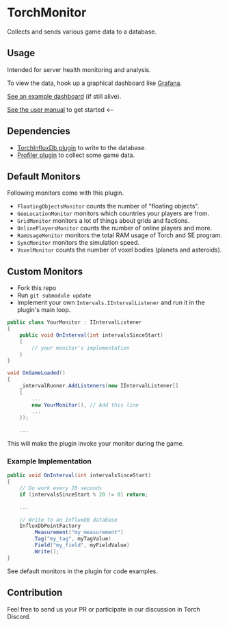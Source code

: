 # TorchMonitor

Collects and sends various game data to a database. 

## Usage

Intended for server health monitoring and analysis. 

To view the data, hook up a graphical dashboard like [Grafana](https://grafana.com/).

[See an example dashboard](https://guest-grafana.torchmonitor.net/d/9UUUl7pGk/short-term-monitor?orgId=6&refresh=1m) (if still alive).

[See the user manual](manual.md) to get started <--

## Dependencies

* [TorchInfluxDb plugin](https://github.com/HnZGaming/TorchInfluxDb) to write to the database.
* [Profiler plugin](https://github.com/TorchAPI/Profiler) to collect some game data.

## Default Monitors

Following monitors come with this plugin.

- `FloatingObjectsMonitor` counts the number of "floating objects".
- `GeoLocationMonitor` monitors which countries your players are from.
- `GridMonitor` monitors a lot of things about grids and factions.
- `OnlinePlayersMonitor` counts the number of online players and more.
- `RamUsageMonitor` monitors the total RAM usage of Torch and SE program.
- `SyncMonitor` monitors the simulation speed.
- `VoxelMonitor` counts the number of voxel bodies (planets and asteroids).

## Custom Monitors

- Fork this repo 
- Run `git submodule update`
- Implement your own `Intervals.IIntervalListener` and run it in the plugin's main loop.

```C#
public class YourMonitor : IIntervalListener
{
    public void OnInterval(int intervalsSinceStart)
    {
        // your monitor's implementation
    }
}
```

```C#
void OnGameLoaded()
{
    _intervalRunner.AddListeners(new IIntervalListener[]
    {
        ...
        new YourMonitor(), // Add this line
        ...
    });
    
    ...
```

This will make the plugin invoke your monitor during the game.

### Example Implementation

```C#
public void OnInterval(int intervalsSinceStart)
{
    // Do work every 20 seconds
    if (intervalsSinceStart % 20 != 0) return;

    ...
    
    // Write to an InfluxDB database
    InfluxDbPointFactory
        .Measurement("my_measurement")
        .Tag("my_tag", myTagValue)
        .Field("my_field", myFieldValue)
        .Write();
}
```

See default monitors in the plugin for code examples.

## Contribution

Feel free to send us your PR or participate in our discussion in Torch Discord.
